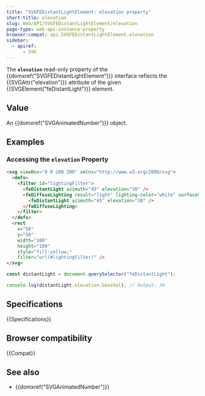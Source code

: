 ```yaml
---
title: "SVGFEDistantLightElement: elevation property"
short-title: elevation
slug: Web/API/SVGFEDistantLightElement/elevation
page-type: web-api-instance-property
browser-compat: api.SVGFEDistantLightElement.elevation
sidebar:
  - apiref:
      - SVG
---
```


The **`elevation`** read-only property of the {{domxref("SVGFEDistantLightElement")}} interface reflects the {{SVGAttr("elevation")}} attribute of the given {{SVGElement("feDistantLight")}} element.

## Value

An {{domxref("SVGAnimatedNumber")}} object.

## Examples

### Accessing the `elevation` Property

```html
<svg viewBox="0 0 200 200" xmlns="http://www.w3.org/2000/svg">
  <defs>
    <filter id="lightingFilter">
      <feDistantLight azimuth="45" elevation="30" />
      <feDiffuseLighting result="light" lighting-color="white" surfaceScale="2">
        <feDistantLight azimuth="45" elevation="30" />
      </feDiffuseLighting>
    </filter>
  </defs>
  <rect
    x="50"
    y="50"
    width="100"
    height="100"
    style="fill:yellow;"
    filter="url(#lightingFilter)" />
</svg>
```

```js
const distantLight = document.querySelector("feDistantLight");

console.log(distantLight.elevation.baseVal); // Output: 30
```

## Specifications

{{Specifications}}

## Browser compatibility

{{Compat}}

## See also

- {{domxref("SVGAnimatedNumber")}}
